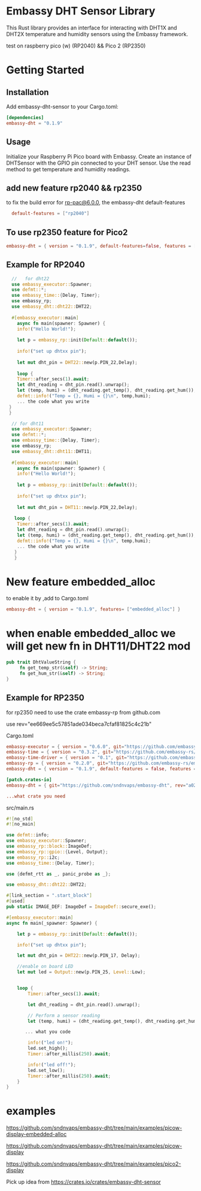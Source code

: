 # Embassy DHT Sensor Library

  This Rust library provides an interface for interacting with DHT1X and DHT2X temperature and humidity sensors using the Embassy framework.

 test on raspberry pico (w) (RP2040) &&  Pico 2 (RP2350)

# Getting Started

## Installation

Add embassy-dht-sensor to your Cargo.toml:

```toml
[dependencies]
embassy-dht = "0.1.9"
```
## Usage

  Initialize your Raspberry Pi Pico board with Embassy. Create an instance of DHTSensor with the GPIO pin connected to your DHT sensor. Use the read method to get temperature and humidity readings.

## add new feature rp2040 && rp2350 
  
  to fix the build error for rp-pac@6.0.0, 
  the embassy-dht default-features

```toml
  default-features = ["rp2040"]
```

## To use rp2350 feature for Pico2 

```toml
embassy-dht = { version = "0.1.9", default-features=false, features = ["embedded_alloc","rp2350"] }
```

## Example for RP2040

```rust
  //   for dht22
  use embassy_executor::Spawner;
  use defmt::*;
  use embassy_time::{Delay, Timer};
  use embassy_rp;
  use embassy_dht::dht22::DHT22;
 
  #[embassy_executor::main]
    async fn main(spawner: Spawner) {
    info!("Hello World!");
 
    let p = embassy_rp::init(Default::default());
 
    info!("set up dhtxx pin");
 
    let mut dht_pin = DHT22::new(p.PIN_22,Delay);
 
    loop {
    Timer::after_secs(1).await;
    let dht_reading = dht_pin.read().unwrap();
    let (temp, humi) = (dht_reading.get_temp(), dht_reading.get_hum());
    defmt::info!("Temp = {}, Humi = {}\n", temp,humi);
    ... the code what you write
 }
 }
```
```rust
  // for dht11
  use embassy_executor::Spawner;
  use defmt::*;
  use embassy_time::{Delay, Timer};
  use embassy_rp;
  use embassy_dht::dht11::DHT11;
 
  #[embassy_executor::main]
    async fn main(spawner: Spawner) {
    info!("Hello World!");
 
    let p = embassy_rp::init(Default::default());
 
    info!("set up dhtxx pin");
 
    let mut dht_pin = DHT11::new(p.PIN_22,Delay);
 
   loop {
    Timer::after_secs(1).await;
    let dht_reading = dht_pin.read().unwrap();
    let (temp, humi) = (dht_reading.get_temp(), dht_reading.get_hum());
    defmt::info!("Temp = {}, Humi = {}\n", temp,humi);
    ... the code what you write
   }
   }
```

# New feature embedded_alloc

to enable it by ,add to Cargo.toml

```toml
embassy-dht = { version = "0.1.9", features= ["embedded_alloc"] }
```
# when enable embedded_alloc we will get new fn in DHT11/DHT22 mod

```rust
pub trait DhtValueString {
     fn get_temp_str(&self) -> String;
     fn get_hum_str(&self) -> String;
}

```

## Example for RP2350

  for rp2350 need to use the crate embassy-rp from github.com 

  use rev="ee669ee5c57851ade034beca7cfaf81825c4c21b"

Cargo.toml

```toml
embassy-executor = { version = "0.6.0", git="https://github.com/embassy-rs/embassy", rev="ee669ee5c57851ade034beca7cfaf81825c4c21b", features = ["task-arena-size-98304", "arch-cortex-m", "executor-thread", "executor-interrupt", "defmt", "integrated-timers"] }
embassy-time = { version = "0.3.2", git="https://github.com/embassy-rs/embassy", rev="ee669ee5c57851ade034beca7cfaf81825c4c21b",features = ["defmt", "defmt-timestamp-uptime"] }
embassy-time-driver = { version = "0.1", git="https://github.com/embassy-rs/embassy", rev="ee669ee5c57851ade034beca7cfaf81825c4c21b"}
embassy-rp = { version = "0.2.0", git="https://github.com/embassy-rs/embassy", rev="ee669ee5c57851ade034beca7cfaf81825c4c21b", features = ["defmt", "unstable-pac", "time-driver", "critical-section-impl","rp235xa", "binary-info"] }
embassy-dht = { version = "0.1.9", default-features = false, features = [ "embedded_alloc"] }

[patch.crates-io]
embassy-dht = { git="https://github.com/sndnvaps/embassy-dht", rev="a020823c82bf2f10c63c2bf933ae936a233a4b29", default-features=false, features = ["embedded_alloc","rp2350"] }

...what crate you need
```


src/main.rs
```rust
#![no_std]
#![no_main]

use defmt::info;
use embassy_executor::Spawner;
use embassy_rp::block::ImageDef;
use embassy_rp::gpio::{Level, Output};
use embassy_rp::i2c;
use embassy_time::{Delay, Timer};

use {defmt_rtt as _, panic_probe as _};

use embassy_dht::dht22::DHT22;

#[link_section = ".start_block"]
#[used]
pub static IMAGE_DEF: ImageDef = ImageDef::secure_exe();

#[embassy_executor::main]
async fn main(_spawner: Spawner) {

    let p = embassy_rp::init(Default::default());

    info!("set up dhtxx pin");

    let mut dht_pin = DHT22::new(p.PIN_17, Delay);

    //enable on board LED
    let mut led = Output::new(p.PIN_25, Level::Low);


    loop {
        Timer::after_secs(1).await;

        let dht_reading = dht_pin.read().unwrap();

        // Perform a sensor reading
        let (temp, humi) = (dht_reading.get_temp(), dht_reading.get_hum());

       ... what you code 

        info!("led on!");
        led.set_high();
        Timer::after_millis(250).await;

        info!("led off!");
        led.set_low();
        Timer::after_millis(250).await;
    }
}
```

# examples

https://github.com/sndnvaps/embassy-dht/tree/main/examples/picow-display-embedded-alloc

https://github.com/sndnvaps/embassy-dht/tree/main/examples/picow-display

https://github.com/sndnvaps/embassy-dht/tree/main/examples/pico2-display


Pick up idea from https://crates.io/crates/embassy-dht-sensor